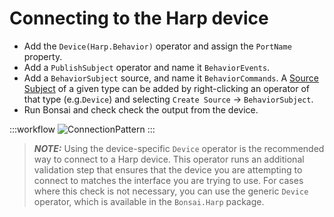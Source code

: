 # Connecting to the Harp device

- Add the `Device(Harp.Behavior)` operator and assign the `PortName` property.
- Add a `PublishSubject` operator and name it `BehaviorEvents`.
- Add a `BehaviorSubject` source, and name it `BehaviorCommands`. A [Source Subject](https://bonsai-rx.org/docs/articles/subjects.html#source-subjects) of a given type can be added by right-clicking an operator of that type (e.g.`Device`) and selecting `Create Source` -> `BehaviorSubject`.
- Run Bonsai and check check the output from the device.

:::workflow
![ConnectionPattern](~/workflows/ConnectionPattern.bonsai)
:::

> **_NOTE:_** Using the device-specific `Device` operator is the recommended way to connect to a Harp device. This operator runs an additional validation step that ensures that the device you are attempting to connect to matches the interface you are trying to use. For cases where this check is not necessary, you can use the generic `Device` operator, which is available in the `Bonsai.Harp` package.